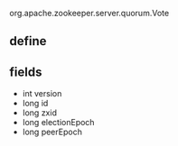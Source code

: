 org.apache.zookeeper.server.quorum.Vote


## define

## fields
* int version
* long id
* long zxid
* long electionEpoch
* long peerEpoch